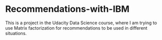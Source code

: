 # Recommendations-with-IBM
This is a project in the Udacity Data Science course, where I am trying to use Matrix factorization for recommendations to be used in different situations.
